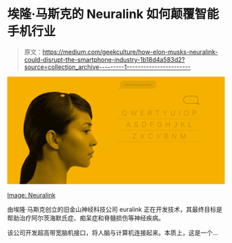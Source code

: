 # 埃隆·马斯克的 Neuralink 如何颠覆智能手机行业

> 原文：<https://medium.com/geekculture/how-elon-musks-neuralink-could-disrupt-the-smartphone-industry-1b18d4a583d2?source=collection_archive---------1----------------------->

![](img/cccb9efdea1b1f86a1f3cd6100f97bef.png)

[Image: Neuralink](http://neuralink.com)

由埃隆·马斯克创立的旧金山神经科技公司 euralink 正在开发技术，其最终目标是帮助治疗阿尔茨海默氏症、痴呆症和脊髓损伤等神经疾病。

该公司开发超高带宽脑机接口，将人脑与计算机连接起来。本质上，这是一个…